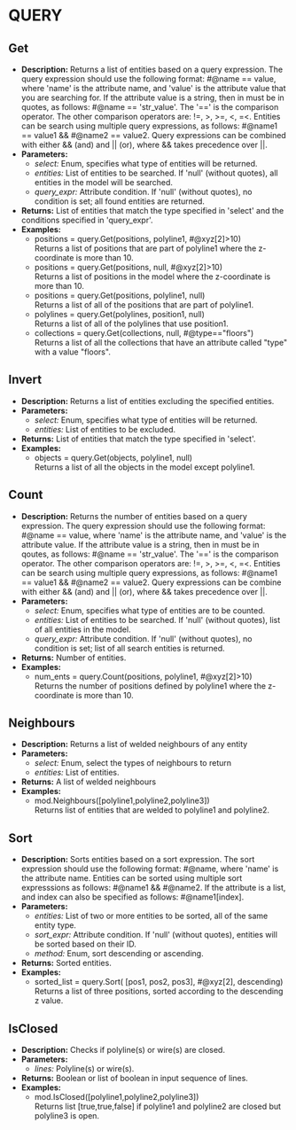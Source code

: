 # QUERY    

## Get  
* **Description:** Returns a list of entities based on a query expression.
The query expression should use the following format: #@name == value,
where 'name' is the attribute name, and 'value' is the attribute value that you are searching for.
If the attribute value is a string, then in must be in quotes, as follows: #@name == 'str_value'.
The '==' is the comparison operator. The other comparison operators are: !=, >, >=, <, =<.
Entities can be search using multiple query expressions, as follows:  #@name1 == value1 &&  #@name2 == value2.
Query expressions can be combined with either && (and) and || (or), where
&& takes precedence over ||.  
* **Parameters:**  
  * *select:* Enum, specifies what type of entities will be returned.  
  * *entities:* List of entities to be searched. If 'null' (without quotes), all entities in the model will be searched.  
  * *query_expr:* Attribute condition. If 'null' (without quotes), no condition is set; all found entities are returned.  
* **Returns:** List of entities that match the type specified in 'select' and the conditions specified in 'query_expr'.  
* **Examples:**  
  * positions = query.Get(positions, polyline1, #@xyz[2]>10)  
    Returns a list of positions that are part of polyline1 where the z-coordinate is more than 10.  
  * positions = query.Get(positions, null, #@xyz[2]>10)  
    Returns a list of positions in the model where the z-coordinate is more than 10.  
  * positions = query.Get(positions, polyline1, null)  
    Returns a list of all of the positions that are part of polyline1.  
  * polylines = query.Get(polylines, position1, null)  
    Returns a list of all of the polylines that use position1.  
  * collections = query.Get(collections, null, #@type=="floors")  
    Returns a list of all the collections that have an attribute called "type" with a value "floors".
  
  
## Invert  
* **Description:** Returns a list of entities excluding the specified entities.  
* **Parameters:**  
  * *select:* Enum, specifies what type of entities will be returned.  
  * *entities:* List of entities to be excluded.  
* **Returns:** List of entities that match the type specified in 'select'.  
* **Examples:**  
  * objects = query.Get(objects, polyline1, null)  
    Returns a list of all the objects in the model except polyline1.
  
  
## Count  
* **Description:** Returns the number of entities based on a query expression.
The query expression should use the following format: #@name == value,
where 'name' is the attribute name, and 'value' is the attribute value.
If the attribute value is a string, then in must be in qoutes, as follows: #@name == 'str_value'.
The '==' is the comparison operator. The other comparison operators are: !=, >, >=, <, =<.
Entities can be search using multiple query expressions, as follows:  #@name1 == value1 &&  #@name2 == value2.
Query expressions can be combine with either && (and) and || (or), where
&& takes precedence over ||.  
* **Parameters:**  
  * *select:* Enum, specifies what type of entities are to be counted.  
  * *entities:* List of entities to be searched. If 'null' (without quotes), list of all entities in the model.  
  * *query_expr:* Attribute condition. If 'null' (without quotes), no condition is set; list of all search entities is returned.  
* **Returns:** Number of entities.  
* **Examples:**  
  * num_ents = query.Count(positions, polyline1, #@xyz[2]>10)  
    Returns the number of positions defined by polyline1 where the z-coordinate is more than 10.
  
  
## Neighbours  
* **Description:** Returns a list of welded neighbours of any entity  
* **Parameters:**  
  * *select:* Enum, select the types of neighbours to return  
  * *entities:* List of entities.  
* **Returns:** A list of welded neighbours  
* **Examples:**  
  * mod.Neighbours([polyline1,polyline2,polyline3])  
    Returns list of entities that are welded to polyline1 and polyline2.
  
  
## Sort  
* **Description:** Sorts entities based on a sort expression.
The sort expression should use the following format: #@name, where 'name' is the attribute name.
Entities can be sorted using multiple sort expresssions as follows: #@name1 && #@name2.
If the attribute is a list, and index can also be specified as follows: #@name1[index].  
* **Parameters:**  
  * *entities:* List of two or more entities to be sorted, all of the same entity type.  
  * *sort_expr:* Attribute condition. If 'null' (without quotes), entities will be sorted based on their ID.  
  * *method:* Enum, sort descending or ascending.  
* **Returns:** Sorted entities.  
* **Examples:**  
  * sorted_list = query.Sort( [pos1, pos2, pos3], #@xyz[2], descending)  
    Returns a list of three positions, sorted according to the descending z value.
  
  
## IsClosed  
* **Description:** Checks if polyline(s) or wire(s) are closed.  
* **Parameters:**  
  * *lines:* Polyline(s) or wire(s).  
* **Returns:** Boolean or list of boolean in input sequence of lines.  
* **Examples:**  
  * mod.IsClosed([polyline1,polyline2,polyline3])  
    Returns list [true,true,false] if polyline1 and polyline2 are closed but polyline3 is open.
  
  
